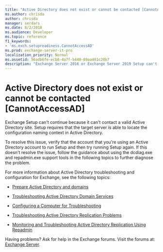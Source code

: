 ```yaml
---
title: "Active Directory does not exist or cannot be contacted [CannotAccessAD]"
ms.author: chrisda
author: chrisda
manager: serdars
ms.date: 8/2/2018
ms.audience: Developer
ms.topic: reference
f1_keywords:
- 'ms.exch.setupreadiness.CannotAccessAD'
ms.prod: exchange-server-it-pro
localization_priority: Normal
ms.assetid: 56adb6fe-ecb8-4a7f-b440-89aa401c28b7
description: "Exchange Server 2016 or Exchange Server 2019 Setup can't continue because Active directory doesn't exist or can't be contacted."
---
```


# Active Directory does not exist or cannot be contacted [CannotAccessAD]

Exchange Setup can't continue because it can't contact a valid Active Directory site. Setup requires that the target server is able to locate the configuration naming context in Active Directory.
  
To resolve this issue, verify that the account that you're using an Active Directory account to run Setup and then try running Setup again. If this doesn't resolve the issue, follow the guidance about using the dcdiag.exe and repadmin.exe support tools in the following topics to further diagnose the problem.
  
For more information about Active Directory troubleshooting and configuration for Exchange, see the following topics:
  
- [Prepare Active Directory and domains](../../plan-and-deploy/prepare-ad-and-domains.md)
    
- [Troubleshooting Active Directory Domain Services](https://go.microsoft.com/fwlink/p/?LinkId=272144)
    
- [Configuring a Computer for Troubleshooting](https://go.microsoft.com/fwlink/p/?LinkId=272141)
    
- [Troubleshooting Active Directory Replication Problems](https://go.microsoft.com/fwlink/p/?LinkId=272142)
    
- [Monitoring and Troubleshooting Active Directory Replication Using Repadmin](https://go.microsoft.com/fwlink/p/?LinkId=272143)
    
Having problems? Ask for help in the Exchange forums. Visit the forums at: [Exchange Server](https://go.microsoft.com/fwlink/p/?linkId=60612).
